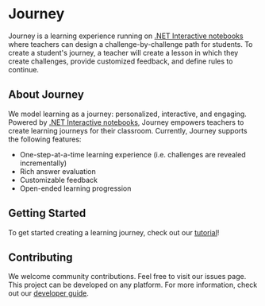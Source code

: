 # Journey
Journey is a learning experience running on [.NET Interactive notebooks](https://github.com/dotnet/interactive) where teachers can design a challenge-by-challenge path for students. To create a student's journey, a teacher will create a lesson in which they create challenges, provide customized feedback, and define rules to continue.

## About Journey
We model learning as a journey: personalized, interactive, and engaging. Powered by [.NET Interactive notebooks](https://github.com/dotnet/interactive), Journey empowers teachers to create learning journeys for their classroom.
Currently, Journey supports the following features:
- One-step-at-a-time learning experience (i.e. challenges are revealed incrementally)
- Rich answer evaluation
- Customizable feedback
- Open-ended learning progression

## Getting Started
To get started creating a learning journey, check out our [tutorial](docs/tutorial.md)!

## Contributing

We welcome community contributions. Feel free to visit our issues page. This project can be developed on any platform. For more information, check out our [developer guide](docs/developer-guide.md).
